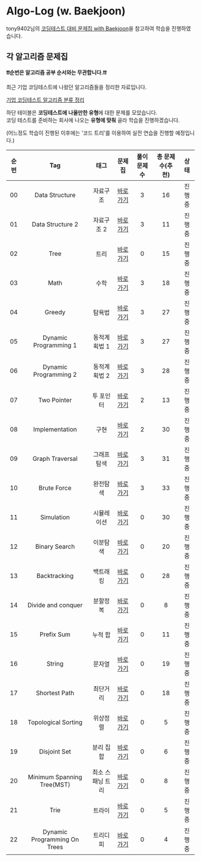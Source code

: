 # Algo-Log (w. Baekjoon)

tony9402님의 [코딩테스트 대비 문제집 with Baekjoon](https://github.com/tony9402/baekjoon)을 참고하여 학습을 진행하였습니다. 

## 각 알고리즘 문제집
**❗️❗️순번은 알고리즘 공부 순서와는 무관합니다.❗️❗️**

최근 기업 코딩테스트에 나왔던 알고리즘들을 정리한 자료입니다. 

[기업 코딩테스트 알고리즘 분류 정리](./CodingTest.md)

하단 테이블은 **코딩테스트에 나올만한 유형**에 대한 문제를 모았습니다.   
코딩 테스트를 준비하는 회사에 나오는 **유형에 맞춰** 골라 학습을 진행하겠습니다.

(어느정도 학습이 진행된 이후에는 '코드 트리'를 이용하여 실전 연습을 진행할 예정입니다.)


| 순번 | Tag                          | 태그                | 문제집    | 풀이 문제 수 | 총 문제 수(추천) |  상태             |
| :--: | :--------------------------: | :-----------------: | :------:  | :---------:  | :------: |:---------------:|
| 00 | Data Structure | 자료구조 | [바로가기](./data_structure) | 3 | 16 | 진행중 |
| 01 | Data Structure 2 | 자료구조 2 | [바로가기](./data_structure2) | 3 | 11 | 진행중 |
| 02 | Tree | 트리 | [바로가기](./tree) | 0 | 15 | 진행중 |
| 03 | Math | 수학 | [바로가기](./math) | 3 | 18 | 진행중 |
| 04 | Greedy | 탐욕법 | [바로가기](./greedy) | 3 | 27 | 진행중 |
| 05 | Dynamic Programming 1 | 동적계획법 1 | [바로가기](./dynamic_programming_1) | 3 | 27 | 진행중 |
| 06 | Dynamic Programming 2 | 동적계획법 2 | [바로가기](./dynamic_programming_2) | 3 | 28 | 진행중 |
| 07 | Two Pointer | 투 포인터 | [바로가기](./two_pointer) | 2 | 13 | 진행중 |
| 08 | Implementation | 구현 | [바로가기](./implementation) | 2 | 30 | 진행중 |
| 09 | Graph Traversal | 그래프 탐색 | [바로가기](./graph_traversal) | 3 | 31 | 진행중 |
| 10 | Brute Force | 완전탐색 | [바로가기](./brute_force) | 3 | 33 | 진행중 |
| 11 | Simulation | 시뮬레이션 | [바로가기](./simulation) | 0 | 30 | 진행중 |
| 12 | Binary Search | 이분탐색 | [바로가기](./binary_search) | 0 | 20 | 진행중 |
| 13 | Backtracking | 백트래킹 | [바로가기](./backtracking) | 0 | 28 | 진행중 |
| 14 | Divide and conquer | 분할정복 | [바로가기](./divide_and_conquer) | 0 | 8 | 진행중 |
| 15 | Prefix Sum | 누적 합 | [바로가기](./prefix_sum) | 0 | 11 | 진행중 |
| 16 | String | 문자열 | [바로가기](./string) | 0 | 19 | 진행중 |
| 17 | Shortest Path | 최단거리 | [바로가기](./shortest_path) | 0 | 18 | 진행중 |
| 18 | Topological Sorting | 위상정렬 | [바로가기](./topological_sorting) | 0 | 5 | 진행중 |
| 19 | Disjoint Set | 분리 집합 | [바로가기](./disjoint_set) | 0 | 6 | 진행중 |
| 20 | Minimum Spanning Tree(MST) | 최소 스패닝 트리 | [바로가기](./minimum_spanning_tree) | 0 | 8 | 진행중 |
| 21 | Trie | 트라이 | [바로가기](./trie) | 0 | 5 | 진행중 |
| 22 | Dynamic Programming On Trees | 트리디피 | [바로가기](./dynamic_programming_on_trees) | 0 | 4 | 진행중 |
